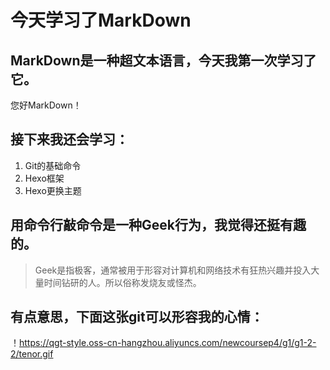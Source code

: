 # 今天学习了MarkDown
## MarkDown是一种超文本语言，今天我第一次学习了它。
您好MarkDown！
## 接下来我还会学习：
1. Git的基础命令
1. Hexo框架
1. Hexo更换主题  
## 用命令行敲命令是一种**Geek**行为，我觉得还挺有趣的。  
> Geek是指极客，通常被用于形容对计算机和网络技术有狂热兴趣并投入大量时间钻研的人。所以俗称发烧友或怪杰。  
## 有点意思，下面这张git可以形容我的心情：  
！https://qgt-style.oss-cn-hangzhou.aliyuncs.com/newcoursep4/g1/g1-2-2/tenor.gif
